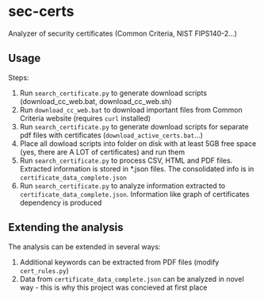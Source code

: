 # sec-certs

Analyzer of security certificates (Common Criteria, NIST FIPS140-2...) 

## Usage

Steps:
 1. Run `search_certificate.py` to generate download scripts (download_cc_web.bat, download_cc_web.sh)
 2. Run `download_cc_web.bat` to download important files from Common Criteria website (requires `curl` installed)
 3. Run `search_certificate.py` to generate download scripts for separate pdf files with certificates (`download_active_certs.bat`...)
 4. Place all dowload scripts into folder on disk with at least 5GB free space (yes, there are A LOT of certificates) and run them 
 5. Run `search_certificate.py` to process CSV, HTML and PDF files. Extracted information is stored in *.json files. The consolidated info is in `certificate_data_complete.json`
 6. Run `search_certificate.py` to analyze information extracted to `certificate_data_complete.json`. Information like graph of certificates dependency is produced

## Extending the analysis

The analysis can be extended in several ways:
 1. Additional keywords can be extracted from PDF files (modify `cert_rules.py`)
 2. Data from `certificate_data_complete.json` can be analyzed in novel way - this is why this project was concieved at first place

